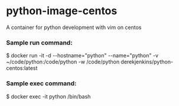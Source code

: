 # python-image-centos

A container for python development with vim on centos


### Sample run command:
$ docker run -it -d --hostname="python" --name="python" -v ~/code/python:/code/python -w /code/python derekjenkins/python-centos:latest


### Sample exec command:
$ docker exec -it python /bin/bash

